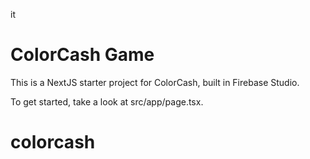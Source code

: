 
it
# ColorCash Game

This is a NextJS starter project for ColorCash, built in Firebase Studio.

To get started, take a look at src/app/page.tsx.
# colorcash
